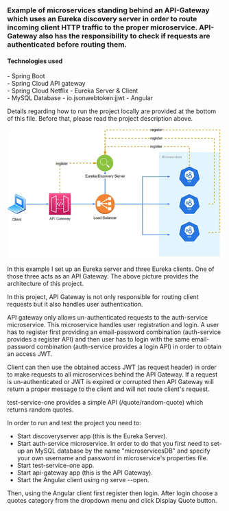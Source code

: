 <h3>Example of microservices standing behind an API-Gateway which uses an Eureka discovery server in order
to route incoming client HTTP traffic to the proper microservice. API-Gateway
also has the responsibility to check if requests are authenticated before routing them.</h3>

<h4>Technologies used</h4>
- Spring Boot<br/>
- Spring Cloud API gateway<br/>
- Spring Cloud Netflix - Eureka Server & Client<br/>
- MySQL Database
- io.jsonwebtoken:jjwt
- Angular

<p>
Details regarding how to run the project locally are provided at the bottom of this file.
Before that, please read the project description above.
</p>

![](/sample-images/1_43NgBoAW6h-vZTgyknM8xw.jpg)

<p>
In this example I set up an Eureka server and three Eureka clients.
One of those three acts as an API Gateway.
The above picture provides the architecture of this project.
</p>

<p>
In this project, API Gateway is not only responsible for routing client requests but it
also handles user authentication.
</p>

<p>
API gateway only allows un-authenticated requests to the auth-service microservice.
This microservice handles user registration and login.
A user has to register first providing an email-password combination (auth-service provides a register API)
and then user has to login with the same email-password combination (auth-service provides a login API)
in order to obtain an access JWT.
</p>

<p>
Client can then use the obtained access JWT (as request header) in order to make 
requests to all microservices behind the API Gateway. If a request is un-authenticated
or JWT is expired or corrupted then API Gateway will return a proper message
to the client and will not route client's request.
</p>

<p>
test-service-one provides a simple API (/quote/random-quote) which returns
random quotes.
</p>


In order to run and test the project you need to:
- Start discoveryserver app (this is the Eureka Server).
- Start auth-service microservice. In order to do that you first need 
to set-up an MySQL database by the name "microservicesDB"
and specify your own username and 
password in microservice's properties file.
- Start test-service-one app.
- Start api-gateway app (this is the API Gateway).
- Start the Angular client using ng serve --open.

<p>
Then, using the Angular client first register then login.
After login choose a quotes category from the dropdown menu and click Display Quote button.
</p>




